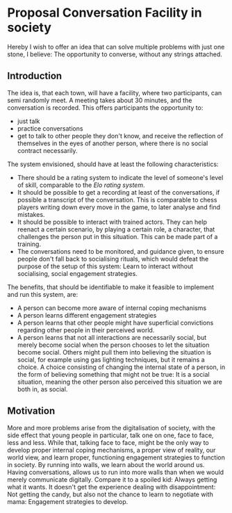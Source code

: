 # Proposal Conversation Facility in society

Hereby I wish to offer an idea that can solve multiple problems with just one
stone, I believe: The opportunity to converse, without any strings attached.

## Introduction

The idea is, that each town, will have a facility, where two participants, can
semi randomly meet. A meeting takes about 30 minutes, and the conversation is
recorded. This offers participants the opportunity to:

* just talk
* practice conversations
* get to talk to other people they don't know, and receive the reflection of
  themselves in the eyes of another person, where there is no social contract
  necessarily.

The system envisioned, should have at least the following characteristics:

* There should be a rating system to indicate the level of someone's level of
  skill, comparable to the _Elo rating system_.
* It should be possible to get a recording at least of the conversations,
  if possible a transcript of the conversation. This is comparable to chess
  players writing down every move in the game, to later analyse and find
  mistakes.
* It should be possible to interact with trained actors. They can help reenact
  a certain scenario, by playing a certain role, a character, that challenges
  the person put in this situation. This can be made part of a training.
* The conversations need to be monitored, and guidance given, to ensure people
  don't fall back to socialising rituals, which would defeat the purpose of the
  setup of this system: Learn to interact without socialising, social engagement
  strategies.

The benefits, that should be identifiable to make it feasible to implement and
run this system, are:

* A person can become more aware of internal coping mechanisms
* A person learns different engagement strategies
* A person learns that other people might have superficial convictions regarding
  other people in their perceived world.
* A person learns that not all interactions are necessarily social, but merely
  become social when the person chooses to let the situation become social.
  Others might pull them into believing the situation is social, for example
  using gas lighting techniques, but it remains a choice. A choice consisting of
  changing the internal state of a person, in the form of believing something
  that might not be true: It is a social situation, meaning the other person
  also perceived this situation we are both in, as social.

## Motivation

More and more problems arise from the digitalisation of society, with the side
effect that young people in particular, talk one on one, face to face, less and
less. While that, talking face to face, might be the only way to develop proper
internal coping mechanisms, a proper view of reality, our world view, and learn
proper, functioning engagement strategies to function in society. By running
into walls, we learn about the world around us. Having conversations, allows us
to run into more walls than when we would merely communicate digitally. Compare
it to a spoiled kid: Always getting what it wants. It doesn't get the experience
dealing with disappointment: Not getting the candy, but also not the chance to
learn to negotiate with mama: Engagement strategies to develop.